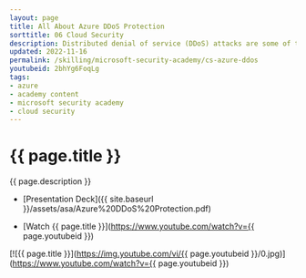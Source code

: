 ```yaml
---
layout: page
title: All About Azure DDoS Protection
sorttitle: 06 Cloud Security
description: Distributed denial of service (DDoS) attacks are some of the largest availability and security concerns facing customers. Azure DDoS Protection provides enhanced DDoS features, automatically protecting Azure resources in a virtual network. In this session, learn more about the dangers of DDoS and Azure's answer to rising threats, including Azure DDoS Protection Standard's capabilities, setup, and operation (e.g., Adaptive Tuning, Mitigation Pipelines or Metrics, etc.).
updated: 2022-11-16
permalink: /skilling/microsoft-security-academy/cs-azure-ddos
youtubeid: 2bhYg6FoqLg
tags: 
- azure
- academy content
- microsoft security academy
- cloud security
---
```


# {{ page.title }}

{{ page.description }}

* [Presentation Deck]({{ site.baseurl }}/assets/asa/Azure%20DDoS%20Protection.pdf)

* [Watch {{ page.title }}](https://www.youtube.com/watch?v={{ page.youtubeid }})

[![{{ page.title }}](https://img.youtube.com/vi/{{ page.youtubeid }}/0.jpg)](https://www.youtube.com/watch?v={{ page.youtubeid }})